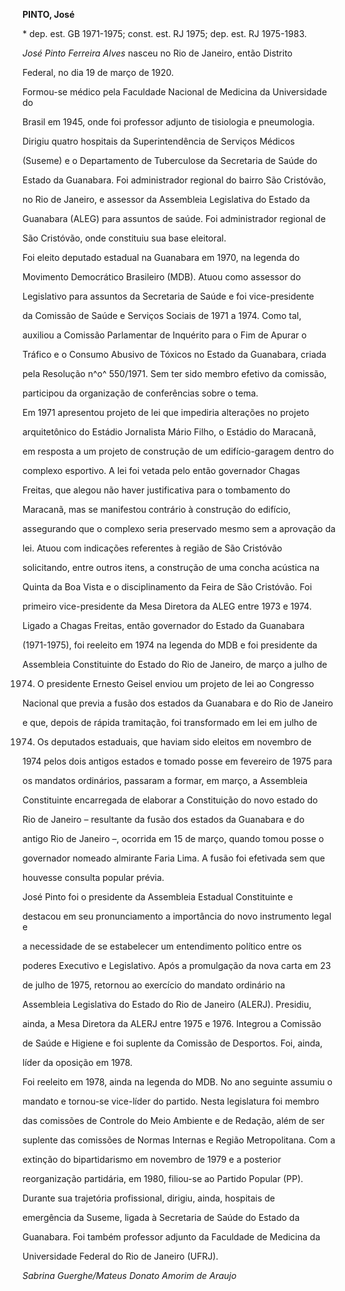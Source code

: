 **PINTO, José**



\* dep. est. GB 1971-1975; const. est. RJ 1975; dep. est. RJ 1975-1983.



*José Pinto Ferreira Alves* nasceu no Rio de Janeiro, então Distrito

Federal, no dia 19 de março de 1920.



Formou-se médico pela Faculdade Nacional de Medicina da Universidade do

Brasil em 1945, onde foi professor adjunto de tisiologia e pneumologia.

Dirigiu quatro hospitais da Superintendência de Serviços Médicos

(Suseme) e o Departamento de Tuberculose da Secretaria de Saúde do

Estado da Guanabara. Foi administrador regional do bairro São Cristóvão,

no Rio de Janeiro, e assessor da Assembleia Legislativa do Estado da

Guanabara (ALEG) para assuntos de saúde. Foi administrador regional de

São Cristóvão, onde constituiu sua base eleitoral.



Foi eleito deputado estadual na Guanabara em 1970, na legenda do

Movimento Democrático Brasileiro (MDB). Atuou como assessor do

Legislativo para assuntos da Secretaria de Saúde e foi vice-presidente

da Comissão de Saúde e Serviços Sociais de 1971 a 1974. Como tal,

auxiliou a Comissão Parlamentar de Inquérito para o Fim de Apurar o

Tráfico e o Consumo Abusivo de Tóxicos no Estado da Guanabara, criada

pela Resolução n^o^ 550/1971. Sem ter sido membro efetivo da comissão,

participou da organização de conferências sobre o tema.



Em 1971 apresentou projeto de lei que impediria alterações no projeto

arquitetônico do Estádio Jornalista Mário Filho, o Estádio do Maracanã,

em resposta a um projeto de construção de um edifício-garagem dentro do

complexo esportivo. A lei foi vetada pelo então governador Chagas

Freitas, que alegou não haver justificativa para o tombamento do

Maracanã, mas se manifestou contrário à construção do edifício,

assegurando que o complexo seria preservado mesmo sem a aprovação da

lei. Atuou com indicações referentes à região de São Cristóvão

solicitando, entre outros itens, a construção de uma concha acústica na

Quinta da Boa Vista e o disciplinamento da Feira de São Cristóvão. Foi

primeiro vice-presidente da Mesa Diretora da ALEG entre 1973 e 1974.



Ligado a Chagas Freitas, então governador do Estado da Guanabara

(1971-1975), foi reeleito em 1974 na legenda do MDB e foi presidente da

Assembleia Constituinte do Estado do Rio de Janeiro, de março a julho de

1974. O presidente Ernesto Geisel enviou um projeto de lei ao Congresso

Nacional que previa a fusão dos estados da Guanabara e do Rio de Janeiro

e que, depois de rápida tramitação, foi transformado em lei em julho de

1974. Os deputados estaduais, que haviam sido eleitos em novembro de

1974 pelos dois antigos estados e tomado posse em fevereiro de 1975 para

os mandatos ordinários, passaram a formar, em março, a Assembleia

Constituinte encarregada de elaborar a Constituição do novo estado do

Rio de Janeiro – resultante da fusão dos estados da Guanabara e do

antigo Rio de Janeiro –, ocorrida em 15 de março, quando tomou posse o

governador nomeado almirante Faria Lima. A fusão foi efetivada sem que

houvesse consulta popular prévia.



José Pinto foi o presidente da Assembleia Estadual Constituinte e

destacou em seu pronunciamento a importância do novo instrumento legal e

a necessidade de se estabelecer um entendimento político entre os

poderes Executivo e Legislativo. Após a promulgação da nova carta em 23

de julho de 1975, retornou ao exercício do mandato ordinário na

Assembleia Legislativa do Estado do Rio de Janeiro (ALERJ). Presidiu,

ainda, a Mesa Diretora da ALERJ entre 1975 e 1976. Integrou a Comissão

de Saúde e Higiene e foi suplente da Comissão de Desportos. Foi, ainda,

líder da oposição em 1978.



Foi reeleito em 1978, ainda na legenda do MDB. No ano seguinte assumiu o

mandato e tornou-se vice-líder do partido. Nesta legislatura foi membro

das comissões de Controle do Meio Ambiente e de Redação, além de ser

suplente das comissões de Normas Internas e Região Metropolitana. Com a

extinção do bipartidarismo em novembro de 1979 e a posterior

reorganização partidária, em 1980, filiou-se ao Partido Popular (PP).



Durante sua trajetória profissional, dirigiu, ainda, hospitais de

emergência da Suseme, ligada à Secretaria de Saúde do Estado da

Guanabara. Foi também professor adjunto da Faculdade de Medicina da

Universidade Federal do Rio de Janeiro (UFRJ).



*Sabrina Guerghe/Mateus Donato Amorim de Araujo*



